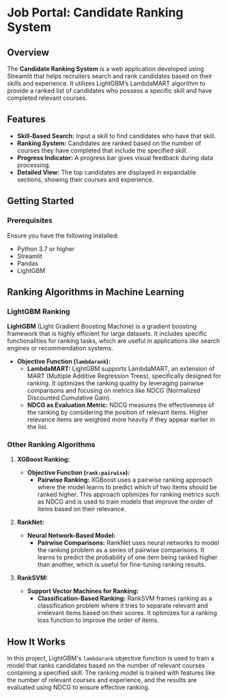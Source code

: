 # Job Portal: Candidate Ranking System

## Overview

The **Candidate Ranking System** is a web application developed using Streamlit that helps recruiters search and rank candidates based on their skills and experience. It utilizes LightGBM’s LambdaMART algorithm to provide a ranked list of candidates who possess a specific skill and have completed relevant courses.

## Features

- **Skill-Based Search:** Input a skill to find candidates who have that skill.
- **Ranking System:** Candidates are ranked based on the number of courses they have completed that include the specified skill.
- **Progress Indicator:** A progress bar gives visual feedback during data processing.
- **Detailed View:** The top candidates are displayed in expandable sections, showing their courses and experience.

## Getting Started

### Prerequisites

Ensure you have the following installed:

- Python 3.7 or higher
- Streamlit
- Pandas
- LightGBM

## Ranking Algorithms in Machine Learning

### LightGBM Ranking

**LightGBM** (Light Gradient Boosting Machine) is a gradient boosting framework that is highly efficient for large datasets. It includes specific functionalities for ranking tasks, which are useful in applications like search engines or recommendation systems.

- **Objective Function (`lambdarank`):** 
  - **LambdaMART:** LightGBM supports LambdaMART, an extension of MART (Multiple Additive Regression Trees), specifically designed for ranking. It optimizes the ranking quality by leveraging pairwise comparisons and focusing on metrics like NDCG (Normalized Discounted Cumulative Gain).
  - **NDCG as Evaluation Metric:** NDCG measures the effectiveness of the ranking by considering the position of relevant items. Higher relevance items are weighted more heavily if they appear earlier in the list.

### Other Ranking Algorithms

1. **XGBoost Ranking:**
   - **Objective Function (`rank:pairwise`):** 
     - **Pairwise Ranking:** XGBoost uses a pairwise ranking approach where the model learns to predict which of two items should be ranked higher. This approach optimizes for ranking metrics such as NDCG and is used to train models that improve the order of items based on their relevance.

2. **RankNet:**
   - **Neural Network-Based Model:** 
     - **Pairwise Comparisons:** RankNet uses neural networks to model the ranking problem as a series of pairwise comparisons. It learns to predict the probability of one item being ranked higher than another, which is useful for fine-tuning ranking results.

3. **RankSVM:**
   - **Support Vector Machines for Ranking:** 
     - **Classification-Based Ranking:** RankSVM frames ranking as a classification problem where it tries to separate relevant and irrelevant items based on their scores. It optimizes for a ranking loss function to improve the order of items.

## How It Works

In this project, LightGBM's `lambdarank` objective function is used to train a model that ranks candidates based on the number of relevant courses containing a specified skill. The ranking model is trained with features like the number of relevant courses and experience, and the results are evaluated using NDCG to ensure effective ranking.


